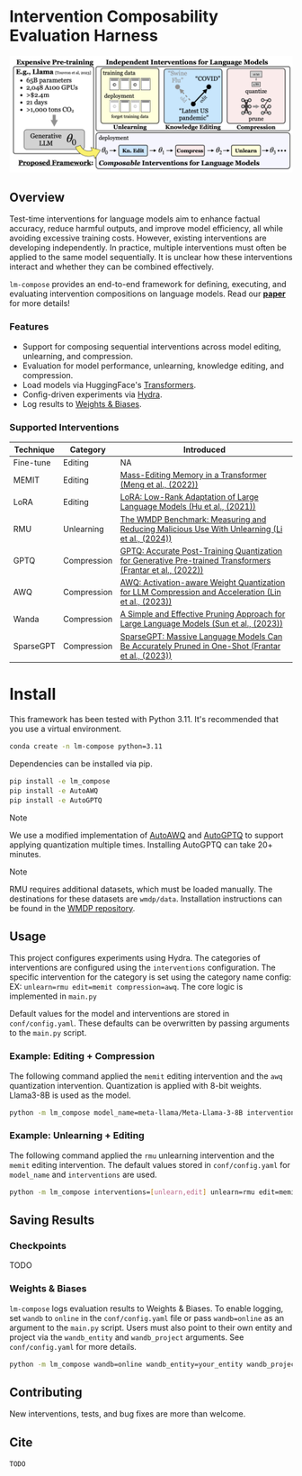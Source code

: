 # Intervention Composability Evaluation Harness

 <img src=./notebooks/figures/title_fig_image.png/>

 ## Overview

Test-time interventions for language models aim to enhance factual accuracy, reduce harmful outputs, and improve model efficiency, all while avoiding excessive training costs. However, existing interventions are developing independently. In practice, multiple interventions must often be applied to the same model sequentially. It is unclear how these interventions interact and whether they can be combined effectively.

`lm-compose` provides an end-to-end framework for defining, executing, and evaluating intervention compositions on language models.  Read our **[paper](TODO)** for more details!

### Features
- Support for composing sequential interventions across model editing, unlearning, and compression.
- Evaluation for model performance, unlearning, knowledge editing, and compression.
- Load models via HuggingFace's [Transformers](https://huggingface.co/docs/transformers/en/index).
- Config-driven experiments via [Hydra](https://hydra.cc/).
- Log results to [Weights & Biases](https://wandb.ai/site).

### Supported Interventions
| Technique | Category | Introduced |
|-----------|----------|------------|
| Fine-tune | Editing | NA |
| MEMIT | Editing | [Mass-Editing Memory in a Transformer (Meng et al., (2022))](https://www.semanticscholar.org/paper/Mass-Editing-Memory-in-a-Transformer-Meng-Sharma/2fe1ac0b09cc0f50eb83eef6c7c6b45ac8b12413) |
| LoRA | Editing | [LoRA: Low-Rank Adaptation of Large Language Models (Hu et al., (2021))](https://www.semanticscholar.org/paper/LoRA%3A-Low-Rank-Adaptation-of-Large-Language-Models-Hu-Shen/a8ca46b171467ceb2d7652fbfb67fe701ad86092) |
| RMU | Unlearning | [The WMDP Benchmark: Measuring and Reducing Malicious Use With Unlearning (Li et al., (2024))](https://www.semanticscholar.org/paper/The-WMDP-Benchmark%3A-Measuring-and-Reducing-Use-With-Li-Pan/06b9ad0b52d23231f650be0aeb0b17cc52c8a74b) |
| GPTQ | Compression | [GPTQ: Accurate Post-Training Quantization for Generative Pre-trained Transformers (Frantar et al., (2022))](https://www.semanticscholar.org/paper/GPTQ%3A-Accurate-Post-Training-Quantization-for-Frantar-Ashkboos/7da0f2501034522e3d50af7e9b8fa7ec9d7b65b6) |
| AWQ | Compression | [AWQ: Activation-aware Weight Quantization for LLM Compression and Acceleration (Lin et al., (2023))](https://www.semanticscholar.org/paper/AWQ%3A-Activation-aware-Weight-Quantization-for-LLM-Lin-Tang/42d4a37b25f0f0afc6a6580427a6418a17b86322) |
| Wanda | Compression | [A Simple and Effective Pruning Approach for Large Language Models (Sun et al., (2023))](https://www.semanticscholar.org/paper/A-Simple-and-Effective-Pruning-Approach-for-Large-Sun-Liu/7d22ad3573101337bca2091fb0114b377c4f3db6) |
| SparseGPT | Compression | [SparseGPT: Massive Language Models Can Be Accurately Pruned in One-Shot (Frantar et al., (2023))](https://www.semanticscholar.org/paper/SparseGPT%3A-Massive-Language-Models-Can-Be-Pruned-in-Frantar-Alistarh/909ad57ce8caa6b390a65ae09db352d27d8f3996) |


# Install

This framework has been tested with Python 3.11. It's recommended that you use a virtual environment.
```bash
conda create -n lm-compose python=3.11
```
Dependencies can be installed via pip.
```bash
pip install -e lm_compose
pip install -e AutoAWQ
pip install -e AutoGPTQ
```
> [!Note]
> We use a modified implementation of [AutoAWQ](https://github.com/casper-hansen/AutoAWQ) and [AutoGPTQ](https://github.com/AutoGPTQ/AutoGPTQ) to support applying quantization multiple times. Installing AutoGPTQ can take 20+ minutes.

> [!Note]
> RMU requires additional datasets, which must be loaded manually. The destinations for these datasets are `wmdp/data`. Installation instructions can be found in the [WMDP repository](https://github.com/centerforaisafety/wmdp).

## Usage

This project configures experiments using Hydra. The categories of interventions are configured using the `interventions` configuration. The specific intervention for the category is set using the category name config: EX: `unlearn=rmu edit=memit compression=awq`. The core logic is implemented in `main.py`

Default values for the model and interventions are stored in `conf/config.yaml`. These defaults can be overwritten by passing arguments to the `main.py` script.

### Example: Editing + Compression

The following command applied the `memit` editing intervention and the `awq` quantization intervention. Quantization is applied with 8-bit weights. Llama3-8B is used as the model.
```bash
python -m lm_compose model_name=meta-llama/Meta-Llama-3-8B interventions=[edit,compress] edit=memit compress=awq wbits=8
```

### Example: Unlearning + Editing

The following command applied the `rmu` unlearning intervention and the `memit` editing intervention. The default values stored in `conf/config.yaml` for `model_name` and `interventions` are used.
```bash
python -m lm_compose interventions=[unlearn,edit] unlearn=rmu edit=memit
```

## Saving Results

### Checkpoints

TODO

### Weights & Biases

`lm-compose` logs evaluation results to Weights & Biases. To enable logging, set `wandb` to `online` in the `conf/config.yaml` file or pass `wandb=online` as an argument to the `main.py` script. Users must also point to their own entity and project via the `wandb_entity` and `wandb_project` arguments. See `conf/config.yaml` for more details.

```bash
python -m lm_compose wandb=online wandb_entity=your_entity wandb_project=your_project interventions=[unlearn,edit,compress] unlearn=rmu edit=memit compress=sparsegpt
```
## Contributing

New interventions, tests, and bug fixes are more than welcome.

## Cite

```
TODO
```
